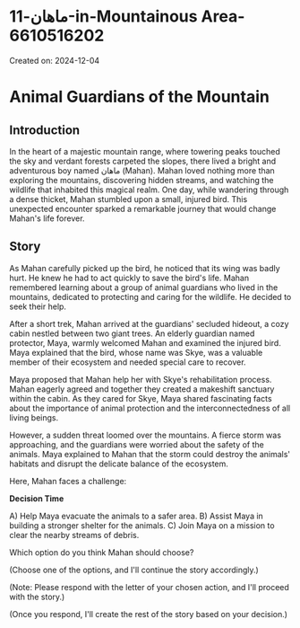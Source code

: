 # ماهان-11-in-Mountainous Area-6610516202

Created on: 2024-12-04

**Animal Guardians of the Mountain**
=====================================

**Introduction**
---------------

In the heart of a majestic mountain range, where towering peaks touched the sky and verdant forests carpeted the slopes, there lived a bright and adventurous boy named ماهان (Mahan). Mahan loved nothing more than exploring the mountains, discovering hidden streams, and watching the wildlife that inhabited this magical realm. One day, while wandering through a dense thicket, Mahan stumbled upon a small, injured bird. This unexpected encounter sparked a remarkable journey that would change Mahan's life forever.

**Story**
----------

As Mahan carefully picked up the bird, he noticed that its wing was badly hurt. He knew he had to act quickly to save the bird's life. Mahan remembered learning about a group of animal guardians who lived in the mountains, dedicated to protecting and caring for the wildlife. He decided to seek their help.

After a short trek, Mahan arrived at the guardians' secluded hideout, a cozy cabin nestled between two giant trees. An elderly guardian named protector, Maya, warmly welcomed Mahan and examined the injured bird. Maya explained that the bird, whose name was Skye, was a valuable member of their ecosystem and needed special care to recover.

Maya proposed that Mahan help her with Skye's rehabilitation process. Mahan eagerly agreed and together they created a makeshift sanctuary within the cabin. As they cared for Skye, Maya shared fascinating facts about the importance of animal protection and the interconnectedness of all living beings.

However, a sudden threat loomed over the mountains. A fierce storm was approaching, and the guardians were worried about the safety of the animals. Maya explained to Mahan that the storm could destroy the animals' habitats and disrupt the delicate balance of the ecosystem.

Here, Mahan faces a challenge:

**Decision Time**

A) Help Maya evacuate the animals to a safer area.
B) Assist Maya in building a stronger shelter for the animals.
C) Join Maya on a mission to clear the nearby streams of debris.

Which option do you think Mahan should choose?

(Choose one of the options, and I'll continue the story accordingly.)

(Note: Please respond with the letter of your chosen action, and I'll proceed with the story.)

(Once you respond, I'll create the rest of the story based on your decision.)